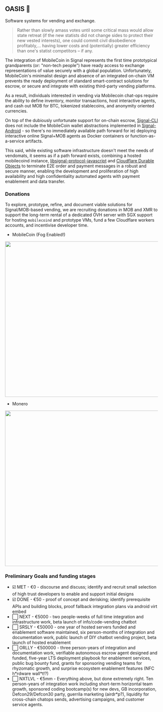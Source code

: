 
## OASIS 🏁

Software systems for vending and exchange.

> Rather than slowly amass votes until some critical mass would allow state retreat (if the new statists did not change sides to protect their new vested interests), one could commit civil disobedience profitably,... having lower costs and (potentially) greater efficiency than one's statist competitors – if any.

The integration of MobileCoin in Signal represents the first time prototypical grandparents (or: "non-tech people") have ready access to exchange representations of value securely with a global population. Unfortunately, MobileCoin's minimalist design and absence of an integrated on-chain VM prevents the ready deployment of standard smart-contract solutions for escrow, or secure and integrate with existing third-party vending platforms.

As a result, individuals interested in vending via Mobilecoin chat-ops require the ability to define inventory, monitor transactions, host interactive agents, and cash out MOB for BTC, tokenized stablecoins, and anonymity oriented currencies.

On top of the dubiously unfortunate support for on-chain escrow, [Signal-CLI](https://github.com/AsamK/signal-cli) does not include the MobileCoin wallet abstractions implemented in [Signal-Android](https://github.com/signalapp/Signal-Android) - so there's no immediately available path forward for ie) deploying interactive online Signal+MOB agents as Docker containers or function-as-a-service artifacts.

This said, while existing software infrastructure doesn't meet the needs of vendomats, it seems as if a path forward exists, combining a hosted mobilecoind instance, [libsignal-protocol-javascript](https://github.com/signalapp/libsignal-protocol-javascript) and [Cloudflare Durable Objects](https://developers.cloudflare.com/workers/learning/using-durable-objects) to terminate E2E order and payment messages in a robust and secure manner, enabling the development and proliferation of high availability and high confidentiality automated agents with payment enablement and data transfer.

### Donations

To explore, prototype, refine, and document viable solutions for Signal/MOB-based vending, we are recruiting donations in MOB and XMR to support the long-term rental of a dedicated OVH server with SGX support for hosting `mobilecoind` and prototype VMs, fund a few Cloudflare workers accounts, and incentivise developer time.


* MobileCoin (Fog Enabled!)

<img src="https://user-images.githubusercontent.com/82622706/115127227-ecb90980-9fa2-11eb-8128-1fb375caec08.gif" width="512">

* Monero

<img src="https://user-images.githubusercontent.com/82622706/115127579-897ca680-9fa5-11eb-89d3-369aad5d33f3.gif" width="512">


### Preliminary Goals and funding stages

 * ☑️ MET - €0 - discourse and discuss; identify and recruit small selection of high trust developers to enable and support initial designs
 * ☑️ DONE - €50 - proof of concept and derisking; identify prerequisite APIs and building blocks, proof fallback integration plans via android virt embed
 * ⬜ NEXT - €5000 - two people-weeks of full time integration and infrastructure work, beta launch of info/code-vending chatbot
 * ⬜ SRSLY - €50000 - one year of hosted servers funded and enablement software maintained, six person-months of integration and documentation work, public launch of DIY chatbot vending project, beta launch of hosted enablement
 * ⬜ ORLLY - €500000 - three person-years of integration and documentation work, verifiable autonomous escrow agent designed and funded, five-year LTS deployment playbook for enablement services, public bug bounty fund, grants for sponsoring vending teams for rhyzomatic growth, and surprise ecosystem enablement features (NFC h\*rdware wall\*t!?)
 * ⬜ NXTLVL - €5mm - Everything above, but done extremely right. Ten person-years of integration work including short-term horizontal team growth, sponsored coding bootcamp(s) for new devs, GB incorporation, Defcon29/Defcon30 party, guerrila marketing (airdr\*p?), liquidity for cross-chain chatops sends, advertising campaigns, and customer service agents.
